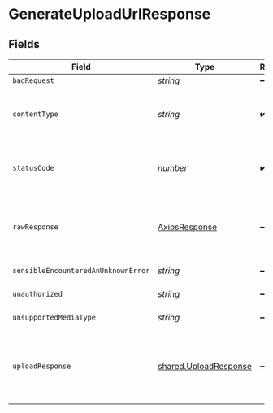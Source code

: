 # GenerateUploadUrlResponse


## Fields

| Field                                                              | Type                                                               | Required                                                           | Description                                                        |
| ------------------------------------------------------------------ | ------------------------------------------------------------------ | ------------------------------------------------------------------ | ------------------------------------------------------------------ |
| `badRequest`                                                       | *string*                                                           | :heavy_minus_sign:                                                 | Bad Request                                                        |
| `contentType`                                                      | *string*                                                           | :heavy_check_mark:                                                 | HTTP response content type for this operation                      |
| `statusCode`                                                       | *number*                                                           | :heavy_check_mark:                                                 | HTTP response status code for this operation                       |
| `rawResponse`                                                      | [AxiosResponse](https://axios-http.com/docs/res_schema)            | :heavy_minus_sign:                                                 | Raw HTTP response; suitable for custom response parsing            |
| `sensibleEncounteredAnUnknownError`                                | *string*                                                           | :heavy_minus_sign:                                                 | Internal Server Error                                              |
| `unauthorized`                                                     | *string*                                                           | :heavy_minus_sign:                                                 | Not authorized                                                     |
| `unsupportedMediaType`                                             | *string*                                                           | :heavy_minus_sign:                                                 | Unsupported Media Type                                             |
| `uploadResponse`                                                   | [shared.UploadResponse](../../models/shared/uploadresponse.md)     | :heavy_minus_sign:                                                 | Returns the upload_url at which to PUT the document for extraction |